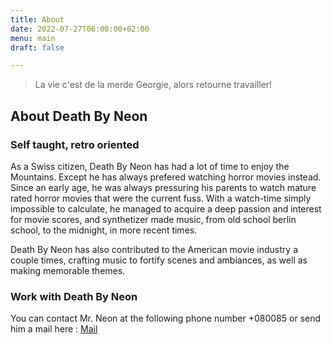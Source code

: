 ```yaml
---
title: About
date: 2022-07-27T06:00:00+02:00
menu: main
draft: false

---
```

> La vie c'est de la merde Georgie, alors retourne travailler!

## About Death By Neon

### Self taught, retro oriented

As a Swiss citizen, Death By Neon has had a lot of time to enjoy the Mountains. Except he has always prefered watching horror movies instead. Since an early age, he was always pressuring his parents to watch mature rated horror movies that were the current fuss. With a watch-time simply impossible to calculate, he managed to acquire a deep passion and interest for movie scores, and synthetizer made music, from old school berlin school, to the midnight, in more recent times.

Death By Neon has also contributed to the American movie industry a couple times, crafting music to fortify scenes and ambiances, as well as making memorable themes.

### Work with Death By Neon

You can contact Mr. Neon at the following phone number +080085
or send him a mail here : [Mail](neon@deathbyneon.com)